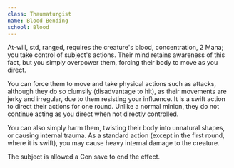 ```yaml
---
class: Thaumaturgist
name: Blood Bending
school: Blood
---
```


At-will, std, ranged, requires the creature's blood, concentration, 2 Mana; you take control of subject's actions. Their mind retains awareness of this fact, but you simply overpower them, forcing their body to move as you direct.

You can force them to move and take physical actions such as attacks, although they do so clumsily (disadvantage to hit), as their movements are jerky and irregular, due to them resisting your influence. It is a swift action to direct their actions for one round. Unlike a normal minion, they do not continue acting as you direct when not directly controlled.

You can also simply harm them, twisting their body into unnatural shapes, or causing internal trauma. As a standard action (except in the first round, where it is swift), you may cause heavy internal damage to the creature.

The subject is allowed a Con save to end the effect.